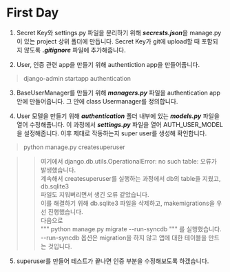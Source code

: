# First Day

1. Secret Key와 settings.py 파일을 분리하기 위해 <b>*secrests.json*</b>을 manage.py이 있는 project 상위 폴더에 만듭니다. Secret Key가 git에 upload할 때 포함되지 않도록 <b>*.gitignore*</b> 파일에 추가해줍니다.

2. User, 인증 관련 app을 만들기 위해 authentiction app을 만들어줍니다.
> django-admin startapp authentication


3. BaseUserManager를 만들기 위해 <b>*managers.py*</b> 파일을 authentication app 안에 만들어줍니다. 그 안에 class Usermanager를 정의합니다.

4. User 모델을 만들기 위해 <b>*authentication*</b> 폴더 내부에 있는 <b>*models.py*</b> 파일을 열어 수정해줍니다. 이 과정에서 <b>*settings.py*</b> 파일을 열어 AUTH_USER_MODEL을 설정해줍니다. 이후 제대로 작동하는지 super user를 생성해 확인합니다.
> python manage.py createsuperuser

> > 여기에서 django.db.utils.OperationalError: no such table: 오류가 발생했습니다.  
계속해서 createsuperuser를 실행하는 과정에서 db의 table을 지웠고, db.sqlite3  
파일도 지워버리면서 생긴 오류 같았습니다.  
이를 해결하기 위해 db.sqlite3 파일을 삭제하고, makemigrations을 우선 진행했습니다.  
다음으로  
""" python manage.py migrate --run-syncdb """ 를 실행했습니다.  
--run-syncdb 옵션은 migration을 하지 않고 앱에 대한 테이블을 만드는 것입니다.  

5. superuser를 만들어 테스트가 끝나면 인증 부분을 수정해보도록 하겠습니다.


